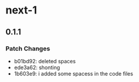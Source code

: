 # next-1

## 0.1.1

### Patch Changes

- b01bd92: deleted spaces
- ede3a62: shonting
- 1b603e9: i added some spacess in the code files

